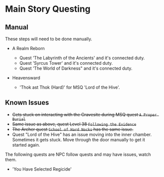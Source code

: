 # Main Story Questing

## Manual

These steps will need to be done manually.

* A Realm Reborn
  * Quest 'The Labyrinth of the Ancients' and it's connected duty.
  * Quest 'Syrcus Tower' and it's connected duty. 
  * Quest 'The World of Darkness" and it's connected duty.


* Heavensward
  * 'Thok ast Thok (Hard)' for MSQ 'Lord of the Hive'.

## Known Issues


* ~~Gets stuck on interacting with the Gravesite during MSQ quest `A Proper Burial`~~
* ~~Same issue as above, quest Level 38 `Following the Evidence`~~
* ~~The Archer quest `School of Hard Nocks` has the same issue.~~
* Quest "Lord of the Hive" has an issue moving into the inner chamber. Sometimes it gets stuck. Move through the door manually to get it started again.


The following quests are NPC follow quests and may have issues, watch them.
* 'You Have Selected Regicide'
